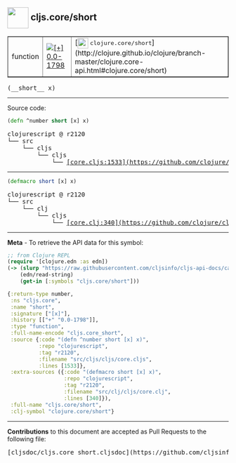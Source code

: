 ## <img width="48px" valign="middle" src="http://i.imgur.com/Hi20huC.png"> cljs.core/short

 <table border="1">
<tr>

<td>function</td>
<td><a href="https://github.com/cljsinfo/cljs-api-docs/tree/0.0-1798"><img valign="middle" alt="[+] 0.0-1798" src="https://img.shields.io/badge/+-0.0--1798-lightgrey.svg"></a> </td>
<td>
[<img height="24px" valign="middle" src="http://i.imgur.com/1GjPKvB.png"> <samp>clojure.core/short</samp>](http://clojure.github.io/clojure/branch-master/clojure.core-api.html#clojure.core/short)
</td>
</tr>
</table>

 <samp>
(__short__ x)<br>
</samp>

---





Source code:

```clj
(defn ^number short [x] x)
```

 <pre>
clojurescript @ r2120
└── src
    └── cljs
        └── cljs
            └── <ins>[core.cljs:1533](https://github.com/clojure/clojurescript/blob/r2120/src/cljs/cljs/core.cljs#L1533)</ins>
</pre>


---

```clj
(defmacro short [x] x)
```

 <pre>
clojurescript @ r2120
└── src
    └── clj
        └── cljs
            └── <ins>[core.clj:340](https://github.com/clojure/clojurescript/blob/r2120/src/clj/cljs/core.clj#L340)</ins>
</pre>

---

__Meta__ - To retrieve the API data for this symbol:

```clj
;; from Clojure REPL
(require '[clojure.edn :as edn])
(-> (slurp "https://raw.githubusercontent.com/cljsinfo/cljs-api-docs/catalog/cljs-api.edn")
    (edn/read-string)
    (get-in [:symbols "cljs.core/short"]))
```

```clj
{:return-type number,
 :ns "cljs.core",
 :name "short",
 :signature ["[x]"],
 :history [["+" "0.0-1798"]],
 :type "function",
 :full-name-encode "cljs.core_short",
 :source {:code "(defn ^number short [x] x)",
          :repo "clojurescript",
          :tag "r2120",
          :filename "src/cljs/cljs/core.cljs",
          :lines [1533]},
 :extra-sources ({:code "(defmacro short [x] x)",
                  :repo "clojurescript",
                  :tag "r2120",
                  :filename "src/clj/cljs/core.clj",
                  :lines [340]}),
 :full-name "cljs.core/short",
 :clj-symbol "clojure.core/short"}

```

---

__Contributions__ to this document are accepted as Pull Requests to the following file:

 <pre>
[cljsdoc/cljs.core_short.cljsdoc](https://github.com/cljsinfo/cljs-api-docs/blob/master/cljsdoc/cljs.core_short.cljsdoc)
</pre>


